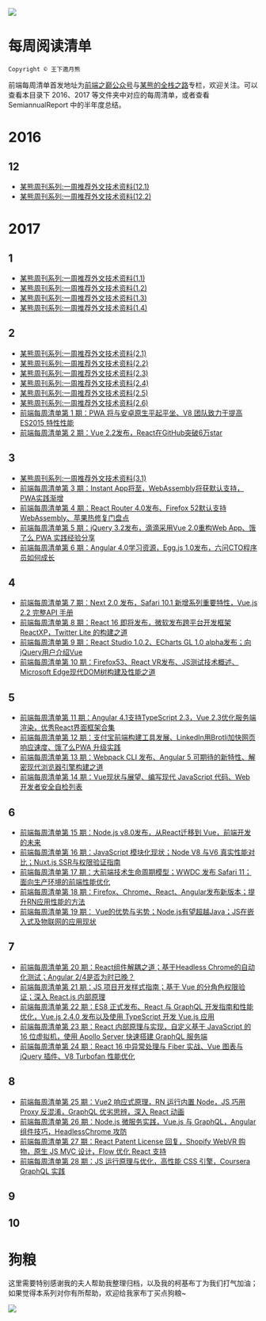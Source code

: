 ![](https://cdn-images-1.medium.com/max/2000/1*3oNgt5C2JC5FucjUm2SPxg.jpeg)

# 每周阅读清单

`Copyright © 王下邀月熊`

前端每周清单首发地址为[前端之巅公众号](https://parg.co/bhI)与[某熊的全栈之路](https://zhuanlan.zhihu.com/p/27815800)专栏，欢迎关注。可以查看本目录下 2016、2017 等文件夹中对应的每周清单，或者查看 SemiannualReport 中的半年度总结。


# 2016

## 12
- [某熊周刊系列:一周推荐外文技术资料(12.1)](https://zhuanlan.zhihu.com/p/24516669)
- [某熊周刊系列:一周推荐外文技术资料(12.2)](https://zhuanlan.zhihu.com/p/24634585)

# 2017

## 1
- [某熊周刊系列:一周推荐外文技术资料(1.1)](https://zhuanlan.zhihu.com/p/24739573)
- [某熊周刊系列:一周推荐外文技术资料(1.2)](https://zhuanlan.zhihu.com/p/24840980)
- [某熊周刊系列:一周推荐外文技术资料(1.3)](https://zhuanlan.zhihu.com/p/24940337)
- [某熊周刊系列:一周推荐外文技术资料(1.4)](https://zhuanlan.zhihu.com/p/25017944)

## 2
- [某熊周刊系列:一周推荐外文技术资料(2.1)](https://zhuanlan.zhihu.com/p/25074913)
- [某熊周刊系列:一周推荐外文技术资料(2.2)](https://zhuanlan.zhihu.com/p/25153057)
- [某熊周刊系列:一周推荐外文技术资料(2.3)](https://zhuanlan.zhihu.com/p/25224787)
- [某熊周刊系列:一周推荐外文技术资料(2.4)](https://zhuanlan.zhihu.com/p/25304430)
- [某熊周刊系列:一周推荐外文技术资料(2.5)](https://zhuanlan.zhihu.com/p/25384352)
- [某熊周刊系列:一周推荐外文技术资料(2.6)](https://zhuanlan.zhihu.com/p/25476502)
- [前端每周清单第 1 期：PWA 将与安卓原生平起平坐、V8 团队致力于提高 ES2015 特性性能](https://zhuanlan.zhihu.com/p/25335123) 
- [前端每周清单第 2 期：Vue 2.2发布，React在GitHub突破6万star](https://zhuanlan.zhihu.com/p/25462536)

## 3
- [某熊周刊系列:一周推荐外文技术资料(3.1)](https://zhuanlan.zhihu.com/p/25549996)
- [前端每周清单第 3 期：Instant App将至，WebAssembly将获默认支持，PWA实践渐增](https://zhuanlan.zhihu.com/p/25597082)
- [前端每周清单第 4 期：React Router 4.0发布、Firefox 52默认支持WebAssembly、苹果热修复门盘点](https://zhuanlan.zhihu.com/p/25740575) 
- [前端每周清单第 5 期：jQuery 3.2发布，滴滴采用Vue 2.0重构Web App、饿了么 PWA 实践经验分享](https://zhuanlan.zhihu.com/p/25888775) 
- [前端每周清单第 6 期：Angular  4.0学习资源，Egg.js 1.0发布，六问CTO程序员如何成长](https://zhuanlan.zhihu.com/p/26029047)

## 4
- [前端每周清单第 7 期：Next 2.0 发布，Safari 10.1 新增系列重要特性，Vue.js 2.2 完整API 手册](https://zhuanlan.zhihu.com/p/26191902)
- [前端每周清单第 8 期：React 16 即将发布，微软发布跨平台开发框架 ReactXP，Twitter Lite 的构建之道](https://zhuanlan.zhihu.com/p/26282614)
- [前端每周清单第 9 期：React Studio 1.0.2、ECharts GL 1.0 alpha发布；向jQuery用户介绍Vue](https://zhuanlan.zhihu.com/p/26448725)
- [前端每周清单第 10 期：Firefox53、React VR发布、JS测试技术概述、Microsoft Edge现代DOM树构建及性能之道](https://zhuanlan.zhihu.com/p/26550513)

## 5
- [前端每周清单第 11 期：Angular 4.1支持TypeScript 2.3，Vue 2.3优化服务端渲染，优秀React界面框架合集](https://zhuanlan.zhihu.com/p/26682332)
- [前端每周清单第 12 期：支付宝前端构建工具发展、LinkedIn用Brotli加快网页响应速度、饿了么PWA 升级实践](https://zhuanlan.zhihu.com/p/26780461)
- [前端每周清单第 13 期：Webpack CLI 发布、Angular 5 可期待的新特性、解密现代浏览器引擎构建之道](https://zhuanlan.zhihu.com/p/26920959)
- [前端每周清单第 14 期：Vue现状与展望、编写现代 JavaScript 代码、Web 开发者安全自检列表](https://zhuanlan.zhihu.com/p/27052544) 

## 6
- [前端每周清单第 15 期：Node.js v8.0发布，从React迁移到 Vue，前端开发的未来](https://parg.co/bJ9)
- [前端每周清单第 16 期：JavaScript 模块化现状；Node V8 与V6 真实性能对比；Nuxt.js SSR与权限验证指南](https://zhuanlan.zhihu.com/p/27260442)
- [前端每周清单第 17 期：大前端技术生命周期模型；WWDC 发布 Safari 11；面向生产环境的前端性能优化](https://zhuanlan.zhihu.com/p/27372944)
- [前端每周清单第 18 期：Firefox、Chrome、React、Angular发布新版本；提升RN应用性能的方法](https://zhuanlan.zhihu.com/p/27468442) 
- [前端每周清单第 19 期： Vue的优势与劣势；Node.js有望超越Java；JS在嵌入式及物联网的应用现状](https://zhuanlan.zhihu.com/p/27577316)

## 7
- [前端每周清单第 20 期：React组件解耦之道；基于Headless Chrome的自动化测试；Angular 2/4是否为时已晚？](https://zhuanlan.zhihu.com/p/27684971)
- [前端每周清单第 21 期：JS 项目开发样式指南；基于 Vue 的分角色权限验证；深入 React.js 内部原理](https://zhuanlan.zhihu.com/p/27815800)
- [前端每周清单第 22 期：ES8 正式发布、React 与 GraphQL 开发指南和性能优化，Vue.js 2.4.0 发布以及使用 TypeScript 开发 Vue.js 应用](https://github.com/wxyyxc1992/Coder-Knowledge-Management/blob/master/Weekly/2017/7/7.3-Frontend.md)
- [前端每周清单第 23 期：React 内部原理与实现，自定义基于 JavaScript 的 16 位虚拟机，使用 Apollo Server 快速搭建 GraphQL 服务端](https://github.com/wxyyxc1992/Coder-Knowledge-Management/blob/master/Weekly/2017/7/7.4-Frontend.md)
- [前端每周清单第 24 期：React 16 中异常处理与 Fiber 实战、Vue 图表与 jQuery 插件、V8 Turbofan 性能优化](https://github.com/wxyyxc1992/Coder-Knowledge-Management/blob/master/Weekly/2017/7/7.5-Frontend.md)

## 8
- [前端每周清单第 25 期：Vue2 响应式原理，RN 运行内置 Node，JS 巧用 Proxy 反混淆，GraphQL 优劣思辨，深入 React 动画](https://github.com/wxyyxc1992/Coder-Knowledge-Management/blob/master/Weekly/2017/8/8.1.md)
- [前端每周清单第 26 期：Node.js 微服务实践，Vue.js 与 GraphQL，Angular 组件技巧，HeadlessChrome 攻防](https://github.com/wxyyxc1992/Coder-Knowledge-Management/blob/master/Weekly/2017/8/8.2.md)
- [前端每周清单第 27 期：React Patent License 回复，Shopify WebVR 购物，原生 JS MVC 设计，Flow 优化 React 支持](https://github.com/wxyyxc1992/Coder-Knowledge-Management/blob/master/Weekly/2017/8/8.3.md)
- [前端每周清单第 28 期：JS 运行原理与优化，高性能 CSS 引擎，Coursera GraphQL 实践](https://github.com/wxyyxc1992/Coder-Knowledge-Management/blob/master/Weekly/2017/8/8.4.md)

## 9

## 10

# 狗粮

这里需要特别感谢我的夫人帮助我整理归档，以及我的柯基布丁为我们打气加油；如果觉得本系列对你有所帮助，欢迎给我家布丁买点狗粮~

![](https://github.com/wxyyxc1992/OSS/blob/master/2017/8/1/Buding.jpg?raw=true)

